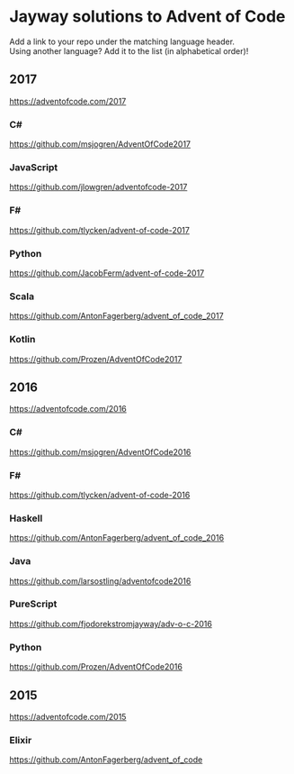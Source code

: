 # Jayway solutions to Advent of Code

Add a link to your repo under the matching language header.  
Using another language? Add it to the list (in alphabetical order)!

## 2017

https://adventofcode.com/2017

### C# #
https://github.com/msjogren/AdventOfCode2017

### JavaScript

https://github.com/jlowgren/adventofcode-2017

### F# #
https://github.com/tlycken/advent-of-code-2017

### Python
https://github.com/JacobFerm/advent-of-code-2017

### Scala
https://github.com/AntonFagerberg/advent_of_code_2017

### Kotlin
https://github.com/Prozen/AdventOfCode2017

## 2016
 
https://adventofcode.com/2016

### C# #
https://github.com/msjogren/AdventOfCode2016

### F# #
https://github.com/tlycken/advent-of-code-2016

### Haskell
https://github.com/AntonFagerberg/advent_of_code_2016

### Java
https://github.com/larsostling/adventofcode2016

### PureScript
https://github.com/fjodorekstromjayway/adv-o-c-2016

### Python
https://github.com/Prozen/AdventOfCode2016

## 2015

https://adventofcode.com/2015

### Elixir
https://github.com/AntonFagerberg/advent_of_code
